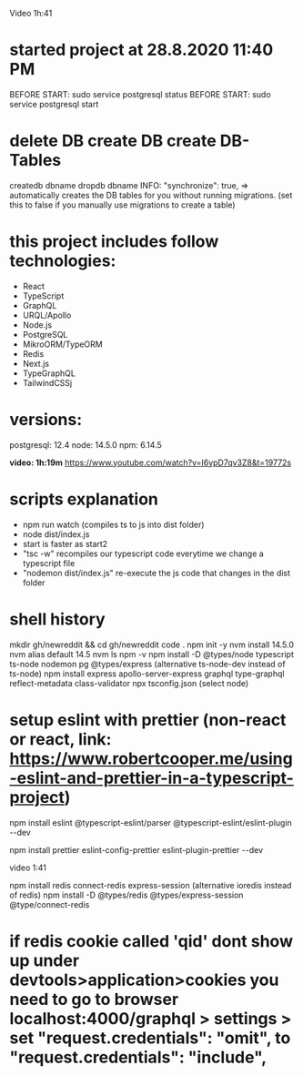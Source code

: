 Video 1h:41
# started project at 28.8.2020 11:40 PM
BEFORE START: sudo service postgresql status
BEFORE START: sudo service postgresql start
# delete DB create DB create DB-Tables
createdb dbname
dropdb dbname
INFO: "synchronize": true, => automatically creates the DB tables for you without running 
      migrations. (set this to false if you manually use migrations to create a table)
# this project includes follow technologies:
- React
- TypeScript
- GraphQL
- URQL/Apollo
- Node.js
- PostgreSQL
- MikroORM/TypeORM
- Redis
- Next.js
- TypeGraphQL
- TailwindCSSj

# versions:
postgresql: 12.4
node: 14.5.0
npm: 6.14.5

**video: 1h:19m**
https://www.youtube.com/watch?v=I6ypD7qv3Z8&t=19772s

# scripts explanation
- npm run watch (compiles ts to js into dist folder)
- node dist/index.js
- start is faster as start2
- "tsc -w" recompiles our typescript code everytime we change a typescript file
- "nodemon dist/index.js" re-execute the js code that changes in the dist folder

# shell history 

mkdir gh/newreddit && cd gh/newreddit
code .
npm init -y
nvm install 14.5.0
nvm alias default 14.5
nvm ls
npm -v
npm install -D @types/node typescript ts-node nodemon pg @types/express (alternative ts-node-dev instead of ts-node)
npm install express apollo-server-express graphql type-graphql \
reflect-metadata class-validator 
npx tsconfig.json (select node)

# setup eslint with prettier (non-react or react, link: https://www.robertcooper.me/using-eslint-and-prettier-in-a-typescript-project)
npm install eslint @typescript-eslint/parser @typescript-eslint/eslint-plugin --dev

npm install prettier eslint-config-prettier eslint-plugin-prettier --dev

video 1:41

npm install redis connect-redis express-session (alternative ioredis instead of redis)
npm install -D @types/redis @types/express-session @type/connect-redis

# if redis cookie called 'qid' dont show up under devtools>application>cookies you need to go to browser localhost:4000/graphql > settings > set "request.credentials": "omit",  to "request.credentials": "include",